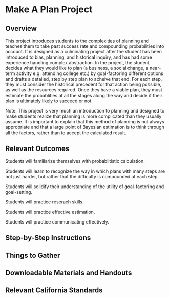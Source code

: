 # Make A Plan Project

## Overview

This project introduces students to the complexities of planning and teaches them to take past success rate and compounding probabilities into account. It is designed as a culminating project after the student has been introduced to bias, planning, and historical inquiry, and has had some experience handling complex abstraction. In the project, the student decides what they would like to plan (a business, a social change, a near-term activity e.g. attending college etc.) by goal-factoring different options and drafts a detailed, step by step plan to acheive that end. For each step, they must consider the historical precedent for that action being possible, as well as the resources required. Once they have a viable plan, they must estimate the probablities at all the stages along the way and decide if their plan is ultimately likely to succeed or not. 

Note: This project is very much an introduction to planning and designed to make students realize that planning is more complicated than they usually assume. It is important to explain that this method of planning is not always appropriate and that a large point of Bayesian estimation is to think through all the factors, rather than to accept the calculated result. 

## Relevant Outcomes

Students will familiarize themselves with probablitistic calculation.

Students will learn to recognize the way in which plans with many steps are not just harder, but rather that the difficulty is compounded at each step. 

Students will solidify their understanding of the utility of goal-factoring and goal-setting.

Students will practice reserach skills.

Students will practice effective estimation.

Students will practice communicating effectively.

## Step-by-Step Instructions

## Things to Gather

## Downloadable Materials and Handouts

## Relevant California Standards
